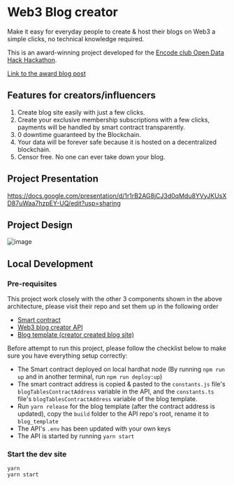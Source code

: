 # Web3 Blog creator

Make it easy for everyday people to create & host their blogs on Web3 a simple clicks, no technical knowledge required.

This is an award-winning project developed for the [Encode club Open Data Hack Hackathon](https://www.encode.club/open-data-hack).

[Link to the award blog post](https://www.blog.encode.club/open-data-hack-powered-by-filecoin-prizewinners-and-summary-dcdf52059867)

## Features for creators/influencers

1. Create blog site easily with just a few clicks.
2. Create your exclusive membership subscriptions with a few clicks, payments will be handled by smart contract transparently.
3. 0 downtime guaranteed by the Blockchain.
4. Your data will be forever safe because it is hosted on a decentralized blockchain.
5. Censor free. No one can ever take down your blog.

## Project Presentation

https://docs.google.com/presentation/d/1r1rB2AG8jCJ3d0qMdu8YVyJKUsXD87uWaa7hzpEY-UQ/edit?usp=sharing

## Project Design

![image](https://github.com/ychenz/web3-blog-creator/assets/10768904/732ea363-d3d9-4d17-8b96-689b1d7385f0)

## Local Development

### Pre-requisites

This project work closely with the other 3 components shown in the above architecture, please visit their repo and set them up in the following order

- [Smart contract](https://github.com/ychenz/web3-blog-creator-tables-contract)
- [Web3 blog creator API](https://github.com/ychenz/web3-blog-creator-api)
- [Blog template (creator created blog site)](https://github.com/ychenz/web3-fvm-blog-template)

Before attempt to run this project, please follow the checklist below to make sure you have everything setup correctly:
- The Smart contract deployed on local hardhat node (By running `npm run up` and in another terminal, run `npm run deploy:up`)
- The smart contract address is copied & pasted to the `constants.js` file's `blogTablesContractAddress` variable in the API, and the `constants.ts` file's `blogTablesContractAddress` variable of the blog template.
- Run `yarn release` for the blog template (after the contract address is updated), copy the `build` folder to the API repo's root, rename it to `blog_template`
- The API's `.env` has been updated with your own keys
- The API is started by running `yarn start`

### Start the dev site

```
yarn
yarn start
```

